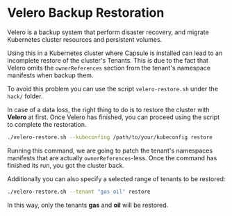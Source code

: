 # Velero Backup Restoration

Velero is a backup system that perform disaster recovery, and migrate Kubernetes cluster resources and persistent volumes.

Using this in a Kubernetes cluster where Capsule is installed can lead to an incomplete restore of the cluster's Tenants. This is due to the fact that Velero omits the `ownerReferences` section from the tenant's namespace manifests when backup them.

To avoid this problem you can use the script `velero-restore.sh` under the `hack/` folder.

In case of a data loss, the right thing to do is to restore the cluster with **Velero** at first. Once Velero has finished, you can proceed using the script to complete the restoration.

```bash
./velero-restore.sh --kubeconfing /path/to/your/kubeconfig restore
```

Running this command, we are going to patch the tenant's namespaces manifests that are actually `ownerReferences`-less. Once the command has finished its run, you got the cluster back.

Additionally you can also specify a selected range of tenants to be restored:

```bash
./velero-restore.sh --tenant "gas oil" restore
```

In this way, only the tenants **gas** and **oil** will be restored.